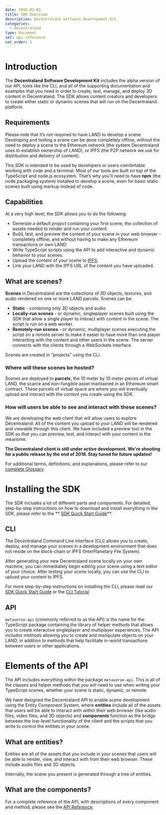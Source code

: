 ```yaml
---
date: 2018-01-01
title: SDK Overview
description: Decentraland Software Development Kit
categories:
  - Decentraland
type: Document
set: api-reference
set_order: 1
---
```


# Introduction

The **Decentraland Software Development Kit** includes the alpha version of our API, tools like the CLI, and all of the supporting documentation and examples that you need in order to create, test, manage, and deploy 3D content in Decentraland. The SDK allows content creators and developers to create either static or dynamic scenes that will run on the Decentraland platform.

## Requirements

Please note that it’s not required to have LAND to develop a scene. Developing and testing a scene can be done completely offline, without the need to deploy a scene to the Ethereum network (the system Decentraland uses to establish ownership of LAND), or IPFS (the P2P network we use for distribution and delivery of content).

This SDK is intended to be used by developers or users comfortable working with code and a terminal. Most of our tools are built on top of the TypeScript and node.js ecosystem. That’s why you’ll need to have **npm** (the node packaging system) installed to develop a scene, even for basic static scenes built using markup instead of code.

## Capabilities

At a very high level, the SDK allows you to do the following:

* Generate a default *project* containing your first scene, the collection of assets needed to render and run your content.
* Build, test, and preview the content of your scene in your web browser - completely offline, and without having to make any Ethereum transactions or own LAND.
* Write TypeScript scripts using the API to add interactive and dynamic behavior to your scenes.
* Upload the content of your scene to [IPFS](https://ipfs.io).
* Link your LAND with the IPFS URL of the content you have uploaded.

## What are scenes?

**Scenes** in Decentraland are the collections of 3D objects, textures, and audio rendered on one or more LAND parcels. Scenes can be:
* **Static** - containing only 3D objects and audio
* **Locally-run scenes** - or dynamic, singleplayer scenes built using the SDK that allow a single player to interact with content in the scene. The script is run on a web worker.
* **Remotely-run scenes** - or dynamic, multiplayer scenes executing the script on a remote server to make it easier to have more than one player interacting with the content and other users in the scene. The server connects with the clients through a WebSockets interface.

Scenes are created in “projects” using the CLI.

### Where will these scenes be hosted?

Scenes are deployed to **parcels**, the 10 meter by 10 meter pieces of virtual LAND, the scarce and non-fungible asset maintained in an Ethereum smart contract. These parcels of virtual space are where you will eventually upload and interact with the content you create using the SDK.

### How will users be able to see and interact with these scenes?

We are developing the web client that will allow users to explore Decentraland. All of the content you upload to your LAND will be rendered and viewable through this client. We have included a preview tool in the SDK so that you can preview, test, and interact with your content in the meantime.

**The Decentraland client is still under active development. We're shooting for a public release by the end of 2018. Stay tuned for future updates!**

For additional terms, definitions, and explanations, please refer to our [complete Glossary](https://docs.decentraland.org/docs/glossary).

# Installing the SDK

The SDK includes a lot of different parts and components. For detailed, step-by-step instructions on how to download and install everything in the SDK, please refer to the ** [SDK Quick Start Guide](/documentation/installation-guide)**.

## CLI

The Decentraland Command Line Interface (CLI) allows you to create, deploy, and manage your scenes in a development environment that does not reside on the block-chain or IPFS (InterPlanetary File System).

After generating your new Decentraland scene locally on your own machine, you can immediately begin editing your scene using a text editor of your choice. After testing your scene locally, you can use the CLI to upload your content to IPFS.

For more step-by-step instructions on installing the CLI, please read our  [SDK Quick Start Guide](/documentation/installation-guide) or the [CLI Tutorial](https://docs.decentraland.org/v1.0/docs/command-line-interface)

## API

`metaverse-api`  (commonly referred to as the API) is the name for the TypeScript package containing the library of helper methods that allows you to create interactive singleplayer and multiplayer experiences. The API includes methods allowing you to create and manipulate objects on your LAND, in addition to methods that help facilitate in-world transactions between users or other applications.

# Elements of the API

The API includes everything within the package `metaverse-api`. This is all of the classes and helper methods that you will need to use when writing your TypeScript scenes, whether your scene is static, dynamic, or remote.

We have designed the Decentraland API to enable scene development using the Entity Component System, where **entities** include all of the assets that users will be able to interact with within their web browser (like audio files, video files, and 3D objects) and **components** function as the bridge between the low-level functionality of the client and the scripts that you write to control the entities in your scene.

## What are entities?

Entities are all of the assets that you include in your scenes that users will be able to render, view, and interact with from their web browser. These include audio files and 3D objects.

Internally, the scene you present is generated through a tree of entities.

## What are the components?

For a complete reference of the API, with descriptions of every component and method, please see the [API Reference](https://decentraland.github.io/cli/).